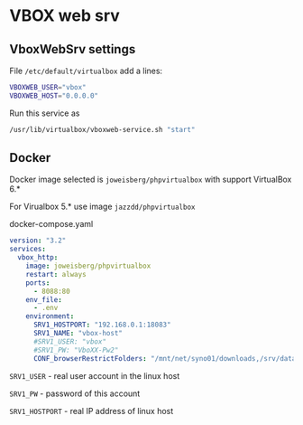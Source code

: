 # VBOX web srv

## VboxWebSrv settings
File `/etc/default/virtualbox` add a lines:
```bash
VBOXWEB_USER="vbox"
VBOXWEB_HOST="0.0.0.0"
```

Run this service as
```bash
/usr/lib/virtualbox/vboxweb-service.sh "start"
```

## Docker
Docker image selected is `joweisberg/phpvirtualbox` with support VirtualBox 6.*

For Virualbox 5.* use image `jazzdd/phpvirtualbox`

docker-compose.yaml
```yaml
version: "3.2"
services:
  vbox_http:
    image: joweisberg/phpvirtualbox
    restart: always
    ports:
      - 8088:80
    env_file:
      - .env
    environment:
      SRV1_HOSTPORT: "192.168.0.1:18083"
      SRV1_NAME: "vbox-host"
      #SRV1_USER: "vbox"
      #SRV1_PW: "VboXX-Pw2"
      CONF_browserRestrictFolders: "/mnt/net/syno01/downloads,/srv/data0/vbox,/srv/data1/vbox,/srv/data0/distr/iso"
```

`SRV1_USER` - real user account in the linux host

`SRV1_PW` - password of this account

`SRV1_HOSTPORT` - real IP address of linux host
